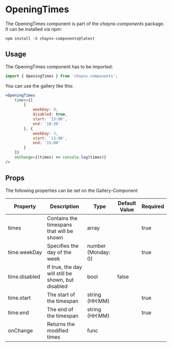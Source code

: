 # OpeningTimes #

The OpeningTimes component is part of the *chayns-components* package. It can be installed via npm:

    npm install -S chayns-components@latest


## Usage ##

The OpeningTimes component has to be imported:

```jsx harmony
import { OpeningTimes } from 'chayns-components';
```

You can use the gallery like this:
```jsx harmony
<OpeningTimes
    times={[
        {
            weekDay: 0,
            disabled: true,
            start: '13:00',
            end: '18:30'
        }, {
            weekDay: 3,
            start: '13:00',
            end: '15:00'
        }
    ]}
    onChange={(times) => console.log(times)}
/>
```


## Props ##

The following properties can be set on the Gallery-Component

| **Property**  | **Description**                                        | **Type**                          | **Default Value** | **Required** |
| ------------  | ----------------------------------------------------   | --------------------------------- | ----------------- | ------------ |
| times         | Contains the timespans that will be shown              | array                             |                   | true         |
| time.weekDay  | Specifies the day of the week                          | number (Monday: 0)                |                   | true         |
| time.disabled | If true, the day will still be shown, but disabled     | bool                              | false             |              |
| time.start    | The start of the timespan                              | string (HH:MM)                    |                   | true         |
| time.end      | The end of the timespan                                | string (HH:MM)                    |                   | true         |
| onChange      | Returns the modified times                             | func                              |                   |              |
